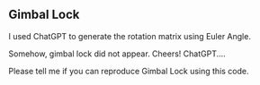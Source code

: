 ## Gimbal Lock

I used ChatGPT to generate the rotation matrix using Euler Angle.

Somehow, gimbal lock did not appear. Cheers! ChatGPT....

Please tell me if you can reproduce Gimbal Lock using this code.
